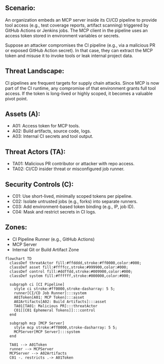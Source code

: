 ## Scenario:
An organization embeds an MCP server inside its CI/CD pipeline to provide tool access (e.g., test coverage reports, artifact scanning) triggered by GitHub Actions or Jenkins jobs. The MCP client in the pipeline uses an access token stored in environment variables or secrets.

Suppose an attacker compromises the CI pipeline (e.g., via a malicious PR or exposed GitHub Action secret). In that case, they can extract the MCP token and misuse it to invoke tools or leak internal project data. 

## Threat Landscape:
CI pipelines are frequent targets for supply chain attacks. Since MCP is now part of the CI runtime, any compromise of that environment grants full tool access. If the token is long-lived or highly scoped, it becomes a valuable pivot point.

## Assets (A):
* A01: Access token for MCP tools.
* A02: Build artifacts, source code, logs.
* A03: Internal CI secrets and tool output.

## Threat Actors (TA):
* TA01: Malicious PR contributor or attacker with repo access.
* TA02: CI/CD insider threat or misconfigured job runner.

## Security Controls (C):
* C01: Use short-lived, minimally scoped tokens per pipeline.
* C02: Isolate untrusted jobs (e.g., forks) into separate runners.
* C03: Add environment-based token binding (e.g., IP, job ID).
* C04: Mask and restrict secrets in CI logs.

## Zones:
* CI Pipeline Runner (e.g., GitHub Actions)
* MCP Server
* Internal Git or Build Artifact Zone

```mermaid
flowchart TD
  classDef threatActor fill:#ffdddd,stroke:#ff0000,color:#000;
  classDef asset fill:#ffffcc,stroke:#999900,color:#000;
  classDef control fill:#ddffdd,stroke:#009900,color:#000;
  classDef system fill:#ffffff,stroke:#000000,color:#000;

  subgraph ci [CI Pipeline]
    style ci stroke:#ff0000,stroke-dasharray: 5 5;
    runner[CI/CD Job Runner]:::system
    A01Token[A01: MCP Token]:::asset
    A02Artifacts[A02: Build Artifacts]:::asset
    TA01[TA01: Malicious PR]:::threatActor
    C01[[C01 Ephemeral Tokens]]:::control
  end

  subgraph mcp [MCP Server]
    style mcp stroke:#ff0000,stroke-dasharray: 5 5;
    MCPServer[MCP Server]:::system
  end

  TA01 --> A01Token
  runner --> MCPServer
  MCPServer --> A02Artifacts
  C01 -. restricts .-> A01Token
```